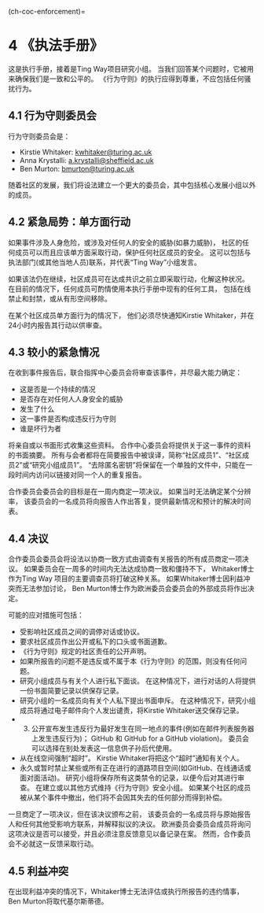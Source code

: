 (ch-coc-enforcement)=
# 4 《执法手册》

这是执行手册，接着是Ting Way项目研究小组。 当我们回答某个问题时，它被用来确保我们是一致和公平的。 《行为守则》的执行应得到尊重，不应包括任何骚扰行为。

## 4.1 行为守则委员会

行为守则委员会是：

* Kirstie Whitaker: kwhitaker@turing.ac.uk
* Anna Krystalli: a.krystalli@sheffield.ac.uk
* Ben Murton: bmurton@turing.ac.uk

随着社区的发展，我们将设法建立一个更大的委员会，其中包括核心发展小组以外的成员。

## 4.2 紧急局势：单方面行动

如果事件涉及人身危险，或涉及对任何人的安全的威胁(如暴力威胁)， 社区的任何成员可以而且应该单方面采取行动，保护任何社区成员的安全。 这可以包括与执法部门(或其他当地人员)联系，并代表“Ting Way”小组发言。

如果该法仍在继续，社区成员可在达成共识之前立即采取行动，化解这种状况。 在目前的情况下，任何成员可酌情使用本执行手册中现有的任何工具， 包括在线禁止和封禁，或从有形空间移除。

在某个社区成员单方面行为的情况下， 他们必须尽快通知Kirstie Whitaker，并在24小时内报告其行动以供审查。

## 4.3 较小的紧急情况

在收到事件报告后，联合指挥中心委员会将审查该事件，并尽最大能力确定：

- 这是否是一个持续的情况
- 是否存在对任何人人身安全的威胁
- 发生了什么
- 这一事件是否构成违反行为守则
- 谁是坏行为者

将亲自或以书面形式收集这些资料。 合作中心委员会将提供关于这一事件的资料的书面摘要。 所有与会者都将在简要报告中被误译，简称“社区成员1”、“社区成员2”或“研究小组成员1”。 “去除匿名密钥”将保留在一个单独的文件中，只能在一段时间内访问以链接对同一个人的重复报告。

合作委员会委员会的目标是在一周内商定一项决议。 如果当时无法确定某个分辨率， 该委员会的一名成员将向报告人作出答复，提供最新情况和预计的解决时间表。

## 4.4 决议

合作委员会委员会将设法以协商一致方式由调查有关报告的所有成员商定一项决议。 如果委员会在一周多的时间内无法达成协商一致和僵持不下， Whitaker博士作为Ting Way 项目的主要调查员将打破这种关系。 如果Whitaker博士因利益冲突而无法参加讨论， Ben Murton博士作为欧洲委员会委员会的外部成员将作出决定。

可能的应对措施可包括：

* 受影响社区成员之间的调停对话或协议。
* 要求社区成员作出公开或私下的口头或书面道歉。
* 《行为守则》规定的社区责任的公开声明。
* 如果所报告的问题不是违反或不属于本《行为守则》的范围，则没有任何问题。
* 研究小组成员与有关个人进行私下面谈。 在这种情况下，进行对话的人将提供一份书面简要记录以供保存记录。
* 研究小组的一名成员向有关个人私下提出书面申斥。 在这种情况下，研究小组成员将通过电子邮件向个人发出谴责，将Kirstie Whitaker送交保存记录。
* 3. 公开宣布发生违反行为最好发生在同一地点的事件(例如在邮件列表服务器上发生违反行为)； GitHub 和 GitHub for a GitHub violation)。 委员会可以选择在别处发表这一信息供子孙后代使用。
* 从在线空间强制“超时”。 Kirstie Whitaker将把这个“超时”通知有关个人。
* 永久或暂时禁止某些或所有正在进行的道路项目空间(如GitHub、在线通话或面对面活动)。 研究小组将保存所有这类禁令的记录，以便今后对其进行审查。 在建立或以其他方式维持《行为守则》安全小组。 如果某个社区的成员被从某个事件中撤出，他们将不会因其失去的任何部分而得到补偿。

一旦商定了一项决议，但在该决议颁布之前， 该委员会的一名成员将与原始报告人和任何其他受影响方联系，并解释拟议的决议。 欧洲委员会委员会成员将询问这项决议是否可以接受，并且必须注意反馈意见以备记录在案。 然而，合作委员会不必就这一反馈采取行动。

## 4.5 利益冲突

在出现利益冲突的情况下，Whitaker博士无法评估或执行所报告的违约情事， Ben Murton将取代基尔斯蒂德。
